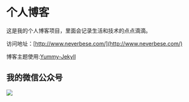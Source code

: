 # 个人博客

这是我的个人博客项目，里面会记录生活和技术的点点滴滴。


访问地址：[http://www.neverbese.com/](http://www.neverbese.com/)


博客主题使用:[Yummy-Jekyll](https://github.com/DONGChuan/Yummy-Jekyll)


## 我的微信公众号

![](http://www.ityouknow.com/assets/images/keeppuresmile_430.jpg)
